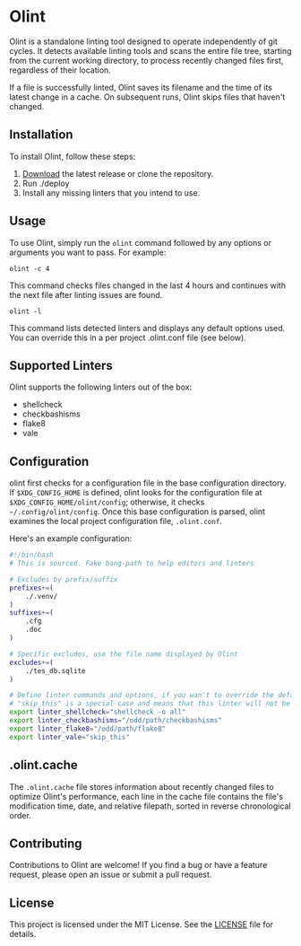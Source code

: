 # Olint

Olint is a standalone linting tool designed to operate independently of git cycles. It detects available linting tools and scans the entire file tree, starting from the current working directory, to process recently changed files first, regardless of their location.

If a file is successfully linted, Olint saves its filename and the time of its latest change in a cache. On subsequent runs, Olint skips files that haven't changed.

## Installation

To install Olint, follow these steps:

1. [Download](#) the latest release or clone the repository.
2. Run ./deploy
3. Install any missing linters that you intend to use.

## Usage

To use Olint, simply run the `olint` command followed by any options or arguments you want to pass. For example:

```shell
olint -c 4
```

This command checks files changed in the last 4 hours and continues with the next file after linting issues are found.

```shell
olint -l
```

This command lists detected linters and displays any default options used. You can override this in a per project .olint.conf file (see below).

## Supported Linters

Olint supports the following linters out of the box:

- shellcheck
- checkbashisms
- flake8
- vale

## Configuration

olint first checks for a configuration file in the base configuration directory. If `$XDG_CONFIG_HOME` is defined, olint looks for the configuration file at `$XDG_CONFIG_HOME/olint/config`; otherwise, it checks `~/.config/olint/config`. Once this base configuration is parsed, olint examines the local project configuration file, `.olint.conf`.

Here's an example configuration:

```bash
#!/bin/bash
# This is sourced. Fake bang-path to help editors and linters

# Excludes by prefix/suffix
prefixes+=(
    ./.venv/
)
suffixes+=(
    .cfg
    .doc
)

# Specific excludes, use the file name displayed by Olint
excludes+=(
    ./tes_db.sqlite
)

# Define linter commands and options, if you wan't to override the defaults.
# "skip_this" is a special case and means that this linter will not be used.
export linter_shellcheck="shellcheck -o all"
export linter_checkbashisms="/odd/path/checkbashisms"
export linter_flake8="/odd/path/flake8"
export linter_vale="skip_this"
```

## .olint.cache

The `.olint.cache` file stores information about recently changed files
to optimize Olint's performance, each line in the cache file contains the file's modification time, date,
and relative filepath, sorted in reverse chronological order.

## Contributing

Contributions to Olint are welcome! If you find a bug or have a feature request, please open an issue or submit a pull request.

## License

This project is licensed under the MIT License. See the [LICENSE](LICENSE) file for details.
